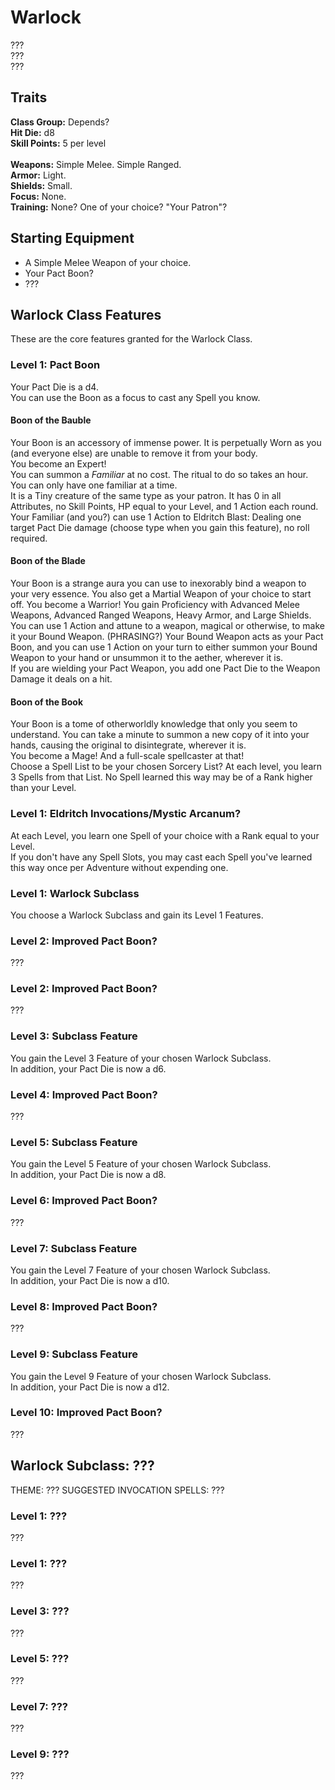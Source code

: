 # Warlock
??? <br>
??? <br>
??? <br>

## Traits
**Class Group:** Depends? <br>
**Hit Die:** d8 <br>
**Skill Points:** 5 per level <br>
<br>
**Weapons:** Simple Melee. Simple Ranged. <br>
**Armor:** Light. <br>
**Shields:** Small. <br>
**Focus:** None. <br>
**Training:** None? One of your choice? "Your Patron"? <br>

## Starting Equipment
+ A Simple Melee Weapon of your choice.
+ Your Pact Boon?
+ ???

## Warlock Class Features
These are the core features granted for the Warlock Class.

### Level 1: Pact Boon
Your Pact Die is a d4. <br>
You can use the Boon as a focus to cast any Spell you know.

#### Boon of the Bauble
Your Boon is an accessory of immense power. It is perpetually Worn as you (and everyone else) are unable to remove it from your body. <br>
You become an Expert! <br>
You can summon a *Familiar* at no cost. The ritual to do so takes an hour. You can only have one familiar at a time. <br>
It is a Tiny creature of the same type as your patron. It has 0 in all Attributes, no Skill Points, HP equal to your Level, and 1 Action each round. <br>
Your Familiar (and you?) can use 1 Action to Eldritch Blast: Dealing one target Pact Die damage (choose type when you gain this feature), no roll required. <br>

#### Boon of the Blade
Your Boon is a strange aura you can use to inexorably bind a weapon to your very essence. You also get a Martial Weapon of your choice to start off.
You become a Warrior! You gain Proficiency with Advanced Melee Weapons, Advanced Ranged Weapons, Heavy Armor, and Large Shields. <br>
You can use 1 Action and attune to a weapon, magical or otherwise, to make it your Bound Weapon. (PHRASING?)
Your Bound Weapon acts as your Pact Boon, and you can use 1 Action on your turn to either summon your Bound Weapon to your hand or unsummon it to the aether, wherever it is. <br>
If you are wielding your Pact Weapon, you add one Pact Die to the Weapon Damage it deals on a hit. <br>

#### Boon of the Book
Your Boon is a tome of otherworldly knowledge that only you seem to understand. You can take a minute to summon a new copy of it into your hands, causing the original to disintegrate, wherever it is. <br>
You become a Mage! And a full-scale spellcaster at that! <br>
Choose a Spell List to be your chosen Sorcery List? At each level, you learn 3 Spells from that List. No Spell learned this way may be of a Rank higher than your Level.<br>

### Level 1: Eldritch Invocations/Mystic Arcanum?
At each Level, you learn one Spell of your choice with a Rank equal to your Level. <br>
If you don't have any Spell Slots, you may cast each Spell you've learned this way once per Adventure without expending one.

### Level 1: Warlock Subclass
You choose a Warlock Subclass and gain its Level 1 Features.

### Level 2: Improved Pact Boon?
???

### Level 2: Improved Pact Boon?
???

### Level 3: Subclass Feature
You gain the Level 3 Feature of your chosen Warlock Subclass. <br>
In addition, your Pact Die is now a d6.

### Level 4: Improved Pact Boon?
???

### Level 5: Subclass Feature
You gain the Level 5 Feature of your chosen Warlock Subclass.<br>
In addition, your Pact Die is now a d8.

### Level 6: Improved Pact Boon?
???

### Level 7: Subclass Feature
You gain the Level 7 Feature of your chosen Warlock Subclass.<br>
In addition, your Pact Die is now a d10.

### Level 8: Improved Pact Boon?
???

### Level 9: Subclass Feature
You gain the Level 9 Feature of your chosen Warlock Subclass.<br>
In addition, your Pact Die is now a d12.

### Level 10: Improved Pact Boon?
???

## Warlock Subclass: ???
THEME: ???
SUGGESTED INVOCATION SPELLS: ???

### Level 1: ???
???
### Level 1: ???
???

### Level 3: ???
???

### Level 5: ???
???

### Level 7: ???
???

### Level 9: ???
???
